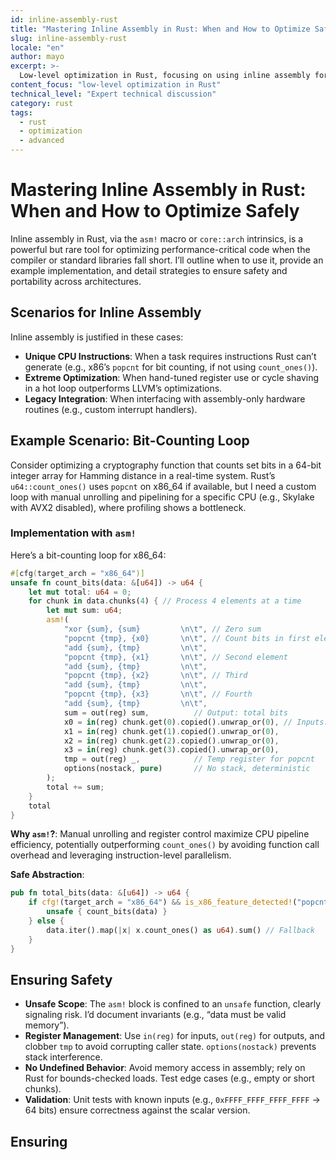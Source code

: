 ```yaml
---
id: inline-assembly-rust
title: "Mastering Inline Assembly in Rust: When and How to Optimize Safely"
slug: inline-assembly-rust
locale: "en"
author: mayo
excerpt: >-
  Low-level optimization in Rust, focusing on using inline assembly for performance-critical tasks
content_focus: "low-level optimization in Rust"
technical_level: "Expert technical discussion"
category: rust
tags:
  - rust
  - optimization
  - advanced
---
```


# Mastering Inline Assembly in Rust: When and How to Optimize Safely

Inline assembly in Rust, via the `asm!` macro or `core::arch` intrinsics, is a powerful but rare tool for optimizing performance-critical code when the compiler or standard libraries fall short. I’ll outline when to use it, provide an example implementation, and detail strategies to ensure safety and portability across architectures.

## Scenarios for Inline Assembly

Inline assembly is justified in these cases:
- **Unique CPU Instructions**: When a task requires instructions Rust can’t generate (e.g., x86’s `popcnt` for bit counting, if not using `count_ones()`).
- **Extreme Optimization**: When hand-tuned register use or cycle shaving in a hot loop outperforms LLVM’s optimizations.
- **Legacy Integration**: When interfacing with assembly-only hardware routines (e.g., custom interrupt handlers).

## Example Scenario: Bit-Counting Loop

Consider optimizing a cryptography function that counts set bits in a 64-bit integer array for Hamming distance in a real-time system. Rust’s `u64::count_ones()` uses `popcnt` on x86_64 if available, but I need a custom loop with manual unrolling and pipelining for a specific CPU (e.g., Skylake with AVX2 disabled), where profiling shows a bottleneck.

### Implementation with `asm!`

Here’s a bit-counting loop for x86_64:

```rust
#[cfg(target_arch = "x86_64")]
unsafe fn count_bits(data: &[u64]) -> u64 {
    let mut total: u64 = 0;
    for chunk in data.chunks(4) { // Process 4 elements at a time
        let mut sum: u64;
        asm!(
            "xor {sum}, {sum}         \n\t", // Zero sum
            "popcnt {tmp}, {x0}       \n\t", // Count bits in first element
            "add {sum}, {tmp}         \n\t",
            "popcnt {tmp}, {x1}       \n\t", // Second element
            "add {sum}, {tmp}         \n\t",
            "popcnt {tmp}, {x2}       \n\t", // Third
            "add {sum}, {tmp}         \n\t",
            "popcnt {tmp}, {x3}       \n\t", // Fourth
            "add {sum}, {tmp}         \n\t",
            sum = out(reg) sum,          // Output: total bits
            x0 = in(reg) chunk.get(0).copied().unwrap_or(0), // Inputs: 4 elements
            x1 = in(reg) chunk.get(1).copied().unwrap_or(0),
            x2 = in(reg) chunk.get(2).copied().unwrap_or(0),
            x3 = in(reg) chunk.get(3).copied().unwrap_or(0),
            tmp = out(reg) _,            // Temp register for popcnt
            options(nostack, pure)       // No stack, deterministic
        );
        total += sum;
    }
    total
}
```

**Why `asm!`?**: Manual unrolling and register control maximize CPU pipeline efficiency, potentially outperforming `count_ones()` by avoiding function call overhead and leveraging instruction-level parallelism.

**Safe Abstraction**:
```rust
pub fn total_bits(data: &[u64]) -> u64 {
    if cfg!(target_arch = "x86_64") && is_x86_feature_detected!("popcnt") {
        unsafe { count_bits(data) }
    } else {
        data.iter().map(|x| x.count_ones() as u64).sum() // Fallback
    }
}
```

## Ensuring Safety

- **Unsafe Scope**: The `asm!` block is confined to an `unsafe` function, clearly signaling risk. I’d document invariants (e.g., “data must be valid memory”).
- **Register Management**: Use `in(reg)` for inputs, `out(reg)` for outputs, and clobber `tmp` to avoid corrupting caller state. `options(nostack)` prevents stack interference.
- **No Undefined Behavior**: Avoid memory access in assembly; rely on Rust for bounds-checked loads. Test edge cases (e.g., empty or short chunks).
- **Validation**: Unit tests with known inputs (e.g., `0xFFFF_FFFF_FFFF_FFFF` → 64 bits) ensure correctness against the scalar version.

## Ensuring

